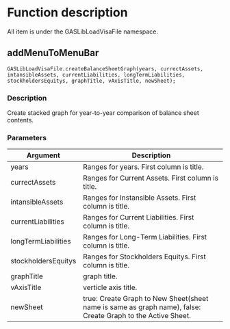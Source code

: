 # Function description
All item is under the GASLibLoadVisaFile namespace.

## addMenuToMenuBar
	GASLibLoadVisaFile.createBalanceSheetGraph(years, currectAssets, intansibleAssets, currentLiabilities, longTermLiabilities, stockholdersEquitys, graphTitle, vAxisTitle, newSheet);

### Description
Create stacked graph for year-to-year comparison of balance sheet contents.

### Parameters
Argument|Description
-|-
years|Ranges for years. First column is title.
currectAssets|Ranges for Current Assets. First column is title.
intansibleAssets|Ranges for Instansible Assets. First column is title.
currentLiabilities|Ranges for Current Liabilities. First column is title.
longTermLiabilities|Ranges for Long-Term Liabilities. First column is title.
stockholdersEquitys|Ranges for Stockholders Equitys. First column is title.
graphTitle|graph title.
vAxisTitle|verticle axis title.
newSheet|true: Create Graph to New Sheet(sheet name is same as graph name), false: Create Graph to the Active Sheet.
